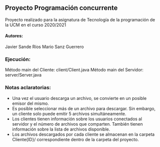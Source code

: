 ## Proyecto Programación concurrente

Proyecto realizado para la asignatura de Tecnología de la programación de la UCM en el curso 2020/2021

#### Autores:
Javier Sande Ríos
Mario Sanz Guerrero

### Ejecución:
Método main del Cliente: client/Client.java
Método main del Servidor: server/Server.java

### Notas aclaratorias:

* Una vez el usuario descarga un archivo, se convierte en un posible emisor del mismo.
* Es posible seleccionar más de un archivo para descargar. Sin embargo, un cliente solo puede emitir 5 archivos simultáneamente.
* Los clientes tienen información sobre los usuarios conectados al servidor y el número de archivos que comparten. También tienen información sobre la lista de archivos disponible.
* Los archivos descargados por cada cliente se almacenan en la carpeta Cliente{ID}/ correspondiente dentro de la carpeta del proyecto.
